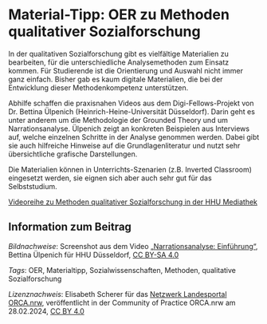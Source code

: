 # Material-Tipp: OER zu Methoden qualitativer Sozialforschung

In der qualitativen Sozialforschung gibt es vielfältige Materialien zu bearbeiten, für die unterschiedliche Analysemethoden zum Einsatz kommen. Für Studierende ist die Orientierung und Auswahl nicht immer ganz einfach. Bisher gab es kaum digitale Materialien, die bei der Entwicklung dieser Methodenkompetenz unterstützen.

Abhilfe schaffen die praxisnahen Videos aus dem Digi-Fellows-Projekt von Dr. Bettina Ülpenich (Heinrich-Heine-Universität Düsseldorf). Darin geht es unter anderem um die Methodologie der Grounded Theory und um Narrationsanalyse. Ülpenich zeigt an konkreten Beispielen aus Interviews auf, welche einzelnen Schritte in der Analyse genommen werden. Dabei gibt sie auch hilfreiche Hinweise auf die Grundlagenliteratur und nutzt sehr übersichtliche grafische Darstellungen.

Die Materialien können in Unterrichts-Szenarien (z.B. Inverted Classroom) eingesetzt werden, sie eignen sich aber auch sehr gut für das Selbststudium.

[Videoreihe zu Methoden qualitativer Sozialforschung in der HHU Mediathek](https://mediathek.hhu.de/playlist/1440)

## Information zum Beitrag

*Bildnachweise*: Screenshot aus dem Video [„Narrationsanalyse: Einführung“](https://av.tib.eu/media/64364), Bettina Ülpenich für HHU Düsseldorf, [CC BY-SA 4.0](https://creativecommons.org/licenses/by-sa/4.0/deed.de)

*Tags*: OER, Materialtipp, Sozialwissenschaften, Methoden, qualitative Sozialforschung

*Lizenznachweis*: Elisabeth Scherer für das <a href="http://www.orca.nrw/ueber-uns/netzwerk" target="_blank">Netzwerk Landesportal ORCA.nrw</a>, veröffentlicht in der Community of Practice ORCA.nrw am 28.02.2024, <a href="https://creativecommons.org/licenses/by/4.0/" target="_blank">CC BY 4.0</a>

